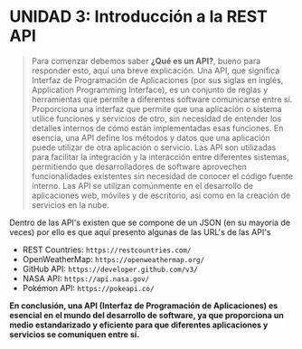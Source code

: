 # UNIDAD 3: Introducción a la REST API

> Para comenzar debemos saber **¿Qué es un API?**, bueno para responder esto, aquí una breve explicación. 
Una API, que significa Interfaz de Programación de Aplicaciones (por sus siglas en inglés, Application Programming Interface), es un conjunto de reglas y herramientas que permite a diferentes software comunicarse entre sí. Proporciona una interfaz que permite que una aplicación o sistema utilice funciones y servicios de otro, sin necesidad de entender los detalles internos de cómo están implementadas esas funciones. En esencia, una API define los métodos y datos que una aplicación puede utilizar de otra aplicación o servicio. Las API son utilizadas para facilitar la integración y la interacción entre diferentes sistemas, permitiendo que desarrolladores de software aprovechen funcionalidades existentes sin necesidad de conocer el código fuente interno. Las API se utilizan comúnmente en el desarrollo de aplicaciones web, móviles y de escritorio, así como en la creación de servicios en la nube.

Dentro de las API's existen que se compone de un JSON (en su mayoria de veces) por ello es que aquí presento algunas de las URL's de las API's 

+ REST Countries: ```https://restcountries.com/```
+ OpenWeatherMap: ```https://openweathermap.org/```
+ GitHub API: ```https://developer.github.com/v3/```
+ NASA API: ```https://api.nasa.gov/```
+ Pokémon API: ```https://pokeapi.co/```

**En conclusión, una API (Interfaz de Programación de Aplicaciones) es esencial en el mundo del desarrollo de software, ya que proporciona un medio estandarizado y eficiente para que diferentes aplicaciones y servicios se comuniquen entre sí.**
